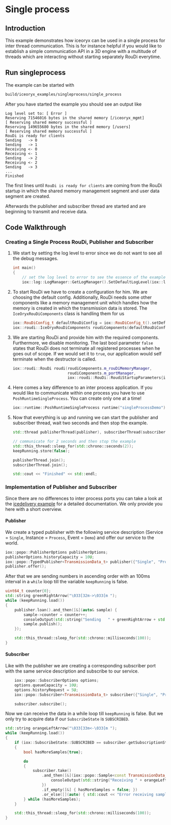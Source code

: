 # Single process

## Introduction

This example demonstrates how iceoryx can be used in a single process for
inter thread communication. This is for instance helpful if you would like
to establish a simple communication API in a 3D engine with a multitude of
threads which are interacting without starting separately RouDi everytime.

## Run singleprocess

The example can be started with
```sh
build/iceoryx_examples/singleprocess/single_process
```

<!-- @todo Replace this with asciinema recording before v1.0-->

After you have started the example you should see an output like
```
Log level set to: [ Error ]
Reserving 71546016 bytes in the shared memory [/iceoryx_mgmt]
[ Reserving shared memory successful ]
Reserving 149655680 bytes in the shared memory [/users]
[ Reserving shared memory successful ]
RouDi is ready for clients
Sending   -> 0
Sending   -> 1
Receiving <- 0
Receiving <- 1
Sending   -> 2
Receiving <- 2
Sending   -> 3
...
Finished
```

The first lines until `RouDi is ready for clients` are coming from the RouDi
startup in which the shared memory management segment and user data segment are
created.

Afterwards the publisher and subscriber thread are started and are beginning to
transmit and receive data.

## Code Walkthrough

### Creating a Single Process RouDi, Publisher and Subscriber

 1. We start by setting the log level to error since we do not want to see all the
    debug messages.

    ```cpp
    int main()
    {
        // set the log level to error to see the essence of the example
        iox::log::LogManager::GetLogManager().SetDefaultLogLevel(iox::log::LogLevel::kError);
    ```

 2. To start RouDi we have to create a configuration for him. We are choosing the
    default config. Additionally, RouDi needs some other components like a memory
    management unit which handles how the memory is created in which the transmission
    data is stored. The `IceOryxRouDiComponents` class is handling them for us
    ```cpp
    iox::RouDiConfig_t defaultRouDiConfig = iox::RouDiConfig_t().setDefaults();
    iox::roudi::IceOryxRouDiComponents roudiComponents(defaultRouDiConfig);
    ```

 3. We are starting RouDi and provide him with the required components. Furthermore, we
    disable monitoring. The last bool parameter `false` states that RouDi does not
    terminate all registered processes when he goes out of scope. If we would set it
    to `true`, our application would self terminate when the destructor is called.
    ```cpp
    iox::roudi::RouDi roudi(roudiComponents.m_rouDiMemoryManager,
                            roudiComponents.m_portManager,
                            iox::roudi::RouDi::RoudiStartupParameters{iox::roudi::MonitoringMode::OFF, false});
    ```

 4. Here comes a key difference to an inter process application. If you would like
    to communicate within one process you have to use `PoshRuntimeSingleProcess`.
    You can create only one at a time!
    ```cpp
    iox::runtime::PoshRuntimeSingleProcess runtime("singleProcessDemo");
    ```

 5. Now that everything is up and running we can start the publisher and subscriber
    thread, wait two seconds and then stop the example.
    ```cpp
    std::thread publisherThread(publisher), subscriberThread(subscriber);

    // communicate for 2 seconds and then stop the example
    std::this_thread::sleep_for(std::chrono::seconds(2));
    keepRunning.store(false);

    publisherThread.join();
    subscriberThread.join();

    std::cout << "Finished" << std::endl;
    ```

### Implementation of Publisher and Subscriber
Since there are no differences to inter process ports you can take a look at the
[icedelivery example](../icedelivery) for a detailed documentation. We only provide
you here with a short overview.

#### Publisher
We create a typed publisher with the following service description
(Service = `Single`, Instance = `Process`, Event = `Demo`) and offer our service
to the world.
```cpp
iox::popo::PublisherOptions publisherOptions;
publisherOptions.historyCapacity = 10U;
iox::popo::TypedPublisher<TransmissionData_t> publisher({"Single", "Process", "Demo"}, publisherOptions);
publisher.offer();
```
After that we are sending numbers in ascending order with an 100ms interval in a `while` loop till the
variable `keepRunning` is false.
```cpp
uint64_t counter{0};
std::string greenRightArrow("\033[32m->\033[m ");
while (keepRunning.load())
{
    publisher.loan().and_then([&](auto& sample) {
        sample->counter = counter++;
        consoleOutput(std::string("Sending   " + greenRightArrow + std::to_string(sample->counter)));
        sample.publish();
    });

    std::this_thread::sleep_for(std::chrono::milliseconds(100));
}
```

#### Subscriber
Like with the publisher we are creating a corresponding subscriber port with the
same service description and subscribe to our service.
```cpp
    iox::popo::SubscriberOptions options;
    options.queueCapacity = 10U;
    options.historyRequest = 5U;
    iox::popo::Subscriber<TransmissionData_t> subscriber({"Single", "Process", "Demo"}, options);

    subscriber.subscribe();
```
Now we can receive the data in a while loop till `keepRunning` is false. But we
only try to acquire data if our `SubscribeState` is `SUBSCRIBED`.
```cpp
std::string orangeLeftArrow("\033[33m<-\033[m ");
while (keepRunning.load())
{
    if (iox::SubscribeState::SUBSCRIBED == subscriber.getSubscriptionState())
    {
        bool hasMoreSamples{true};

        do
        {
            subscriber.take()
                .and_then([&](iox::popo::Sample<const TransmissionData_t>& sample) {
                    consoleOutput(std::string("Receiving " + orangeLeftArrow + std::to_string(sample->counter)));
                })
                .if_empty([&] { hasMoreSamples = false; })
                .or_else([](auto) { std::cout << "Error receiving sample: " << std::endl; });
        } while (hasMoreSamples);
    }

    std::this_thread::sleep_for(std::chrono::milliseconds(100));
}
```
